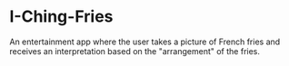 # I-Ching-Fries
An entertainment app where the user takes a picture of French fries and receives an interpretation based on the "arrangement" of the fries.
